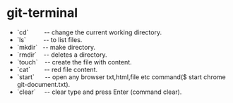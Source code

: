 # git-terminal

<ul>
  <li> `cd`    &nbsp;&nbsp;&nbsp;&nbsp;&nbsp;&nbsp;&nbsp; -- change the current working directory.</li>
  <li> `ls`    &nbsp;&nbsp;&nbsp;&nbsp;&nbsp;&nbsp;&nbsp;&nbsp; -- to list files.</li>
  <li>  `mkdir`	&nbsp; -- make directory.</li>
  <li> `rmdir`	&nbsp;&nbsp; -- deletes a directory.</li>
  <li> `touch`	&nbsp;&nbsp; -- create the file with content.</li>
  <li> `cat`   &nbsp;&nbsp;&nbsp;&nbsp;&nbsp;&nbsp; -- red file content.</li>
  <li> `start`	&nbsp;&nbsp;&nbsp;&nbsp; -- open any browser txt,html,file etc command($ start chrome git-document.txt).</li>
  <li> `clear`	&nbsp;&nbsp;&nbsp; -- clear type and press Enter (command clear).</li>        
</ul>
  
